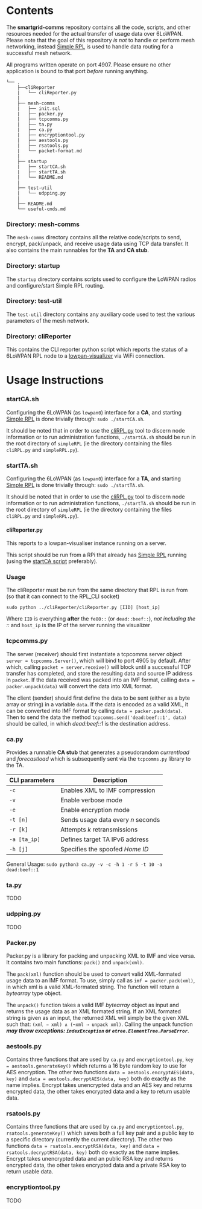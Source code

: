# Contents
The **smartgrid-comms** repository contains all the code, scripts, and other resources needed for the actual transfer of usage data over 6LoWPAN. Please note that the goal of this repository *is not* to handle or perform mesh networking, instead [Simple RPL](https://github.com/carleton-smart-grid/simpleRPL) is used to handle data routing for a successful mesh network.

All programs written operate on port 4907. Please ensure no other application is bound to that port *before* running anything.

```
└── .
    ├──cliReporter
    |   └── cliReporter.py
    |
    ├── mesh-comms
    |   ├── init.sql
    |   ├── packer.py
    |   ├── tcpcomms.py
    |   ├── ta.py
    |   ├── ca.py
    |   ├── encryptiontool.py
    |   ├── aestools.py
    |   ├── rsatools.py
    |   └── packet-format.md
    |
    ├── startup
    |   ├── startCA.sh
    |   ├── startTA.sh
    |   └── README.md
    |
    ├── test-util
    |   └── udpping.py
    |
    ├── README.md
    └── useful-cmds.md
```
### Directory: mesh-comms
The `mesh-comms` directory contains all the relative code/scripts to send, encrypt, pack/unpack, and receive usage data using TCP data transfer. It also contains the main runnables for the **TA** and **CA stub**.

### Directory: startup
The `startup` directory contains scripts used to configure the LoWPAN radios and configure/start Simple RPL routing.

### Directory: test-util
The `test-util` directory contains any auxiliary code used to test the various parameters of the mesh network.

### Directory: cliReporter
This contains the CLI reporter python script which reports the status of a 6LoWPAN RPL node to a [lowpan-visualizer](https://github.com/carleton-smart-grid/lowpan-visualizer) via WiFi connection.



# Usage Instructions
### startCA.sh
Configuring the 6LoWPAN (as `lowpan0`) interface for a **CA**, and starting [Simple RPL](https://github.com/carleton-smart-grid/simpleRPL) is done trivially through: `sudo ./startCA.sh`.

It should be noted that in order to use the [cliRPL.py](https://github.com/carleton-smart-grid/simpleRPL#getting-information-on-a-running-instance) tool to discern node information or to run administration functions, `./startCA.sh` should be run in the root directory of `simpleRPL` (ie the directory containing the files `cliRPL.py` and `simpleRPL.py`).

### startTA.sh
Configuring the 6LoWPAN (as `lowpan0`) interface for a **TA**, and starting [Simple RPL](https://github.com/carleton-smart-grid/simpleRPL) is done trivially through: `sudo ./startTA.sh`.

It should be noted that in order to use the [cliRPL.py](https://github.com/carleton-smart-grid/simpleRPL#getting-information-on-a-running-instance) tool to discern node information or to run administration functions, `./startTA.sh` should be run in the root directory of `simpleRPL` (ie the directory containing the files `cliRPL.py` and `simpleRPL.py`).

#### cliReporter.py

This reports to a lowpan-visualiser instance running on a server.

This script should be run from a RPi that already has [Simple RPL](https://github.com/carleton-smart-grid/simpleRPL) running (using the [startCA script](#startCA.sh) preferably).

### Usage

The cliReporter must be run from the same directory that RPL is run from (so that it can connect to the RPL_CLI socket)

    sudo python ../cliReporter/cliReporter.py [IID] [host_ip]

Where `IID` is everything **after** the `fe80::` (or `dead::beef::`), *not including the ::* and `host_ip` is the IP of the server running the visualizer


### tcpcomms.py
The server (receiver) should first instantiate a tcpcomms server object `server = tcpcomms.Server()`, which will bind to port 4905 by default. After which, calling `packet = server.receive()` will block until a successful TCP transfer has completed, and store the resulting data and source IP address in `packet`. If the data received was packed into an IMF format, calling `data = packer.unpack(data)` will convert the data into XML format.

The client (sender) should first define the data to be sent (either as a byte array or string) in a variable `data`. If the data is encoded as a valid XML, it can be converted into IMF format by calling `data = packer.pack(data)`. Then to send the data the method `tcpcomms.send('dead:beef::1', data)` should be called, in which *dead:beef::1* is the destination address.

### ca.py
Provides a runnable **CA stub** that generates a pseudorandom _currentload_ and _forecastload_ which is subsequently sent via the `tcpcomms.py` library to the TA.

| CLI parameters | Description |
| --- | --- |
| `-c` | Enables XML to IMF compression |
| `-v`| Enable verbose mode |
| `-e`| Enable encryption mode |
| `-t [n]` | Sends usage data every _n_ seconds |
| `-r [k]` | Attempts _k_ retransmissions |
| `-a [ta_ip]` | Defines target TA IPv6 address |
| `-h [j]` | Specifies the spoofed _Home ID_ |

General Usage:
`sudo python3 ca.py -v -c -h 1 -r 5 -t 10 -a dead:beef::1`

### ta.py
TODO

### udpping.py
TODO

### Packer.py
Packer.py is a library for packing and unpacking XML to IMF and vice versa. It contains two main functions: `pack()` and `unpack(xml)`.

The `pack(xml)` function should be used to convert valid XML-formated usage data to an IMF format. To use, simply call as `imf = packer.pack(xml)`, in which xml is a valid XML-formated string. The function will return a *bytearray* type object.

The `unpack()` function takes a valid IMF *bytearray* object as input and returns the usage data as an XML formated string. If an XML formated string is given as an input, the returned XML will simply be the given XML such that: `(xml → xml) ∧ (¬xml → unpack xml)`. Calling the unpack function _**may throw exceptions: `indexException` or `etree.ElementTree.ParseError`**_.

### aestools.py
Contains three functions that are used by `ca.py` and `encryptiontool.py`, `key = aestools.generateKey()` which returns a 16 byte random key to use for AES encryption. The other two functions `data = aestools.encryptAES(data, key)` and `data = aestools.decryptAES(data, key)` both do exactly as the name implies. Encrypt takes unencrypted data and an AES key and returns encrypted data, the other takes encrypted data and a key to return usable data.

### rsatools.py
Contains three functions that are used by `ca.py` and `encryptiontool.py`, `rsatools.generateKey()` which saves both a full key pair and a public key to a specific directory (currently the current directory). The other two functions `data = rsatools.encryptRSA(data, key)` and `data = rsatools.decryptRSA(data, key)` both do exactly as the name implies. Encrypt takes unencrypted data and an public RSA key and returns encrypted data, the other takes encrypted data and a private RSA key to return usable data.

### encryptiontool.py
TODO
